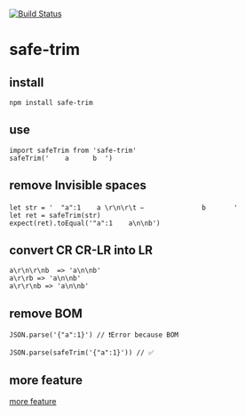 [![Build Status](https://travis-ci.org/haozime/safe-trim.svg?branch=1.0.4)](https://travis-ci.org/haozime/safe-trim)

# safe-trim
## install
```
npm install safe-trim
```
## use
```
import safeTrim from 'safe-trim'
safeTrim('    a      b  ')
```

## remove Invisible spaces

```
let str = '  "a":1    a \r\n\r\t  ᠎             　b       '
let ret = safeTrim(str)
expect(ret).toEqual('"a":1    a\n\nb')
```

## convert CR CR-LR into LR
```
a\r\n\r\nb  => 'a\n\nb'
a\r\rb => 'a\n\nb'
a\r\r\nb => 'a\n\nb'
```

## remove BOM
```
JSON.parse('﻿{"a":1}') // ❗️Error because BOM

JSON.parse(safeTrim('﻿{"a":1}')) // ✅
```


## more feature
[more feature](test/test_spec.js)
